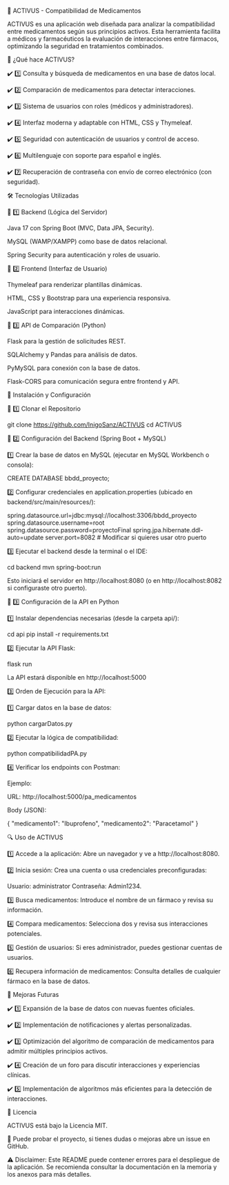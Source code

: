 🚀 ACTIVUS - Compatibilidad de Medicamentos

ACTIVUS es una aplicación web diseñada para analizar la compatibilidad entre medicamentos según sus principios activos. Esta herramienta facilita a médicos y farmacéuticos la evaluación de interacciones entre fármacos, optimizando la seguridad en tratamientos combinados.

🏥 ¿Qué hace ACTIVUS?

✔️ 1️⃣ Consulta y búsqueda de medicamentos en una base de datos local.

✔️ 2️⃣ Comparación de medicamentos para detectar interacciones.

✔️ 3️⃣ Sistema de usuarios con roles (médicos y administradores).

✔️ 4️⃣ Interfaz moderna y adaptable con HTML, CSS y Thymeleaf.

✔️ 5️⃣ Seguridad con autenticación de usuarios y control de acceso.

✔️ 6️⃣ Multilenguaje con soporte para español e inglés.

✔️ 7️⃣ Recuperación de contraseña con envío de correo electrónico (con seguridad).

🛠️ Tecnologías Utilizadas

🔹 1️⃣ Backend (Lógica del Servidor)

Java 17 con Spring Boot (MVC, Data JPA, Security).

MySQL (WAMP/XAMPP) como base de datos relacional.

Spring Security para autenticación y roles de usuario.

🔹 2️⃣ Frontend (Interfaz de Usuario)

Thymeleaf para renderizar plantillas dinámicas.

HTML, CSS y Bootstrap para una experiencia responsiva.

JavaScript para interacciones dinámicas.

🔹 3️⃣ API de Comparación (Python)

Flask para la gestión de solicitudes REST.

SQLAlchemy y Pandas para análisis de datos.

PyMySQL para conexión con la base de datos.

Flask-CORS para comunicación segura entre frontend y API.

🔧 Instalación y Configuración

🔹 1️⃣ Clonar el Repositorio

 git clone https://github.com/InigoSanz/ACTIVUS
 cd ACTIVUS

🔹 2️⃣ Configuración del Backend (Spring Boot + MySQL)

1️⃣ Crear la base de datos en MySQL (ejecutar en MySQL Workbench o consola):

CREATE DATABASE bbdd_proyecto;

2️⃣ Configurar credenciales en application.properties (ubicado en backend/src/main/resources/):

spring.datasource.url=jdbc:mysql://localhost:3306/bbdd_proyecto
spring.datasource.username=root
spring.datasource.password=proyectoFinal
spring.jpa.hibernate.ddl-auto=update
server.port=8082  # Modificar si quieres usar otro puerto

3️⃣ Ejecutar el backend desde la terminal o el IDE:

cd backend
mvn spring-boot:run

Esto iniciará el servidor en http://localhost:8080 (o en http://localhost:8082 si configuraste otro puerto).

🔹 3️⃣ Configuración de la API en Python

1️⃣ Instalar dependencias necesarias (desde la carpeta api/):

cd api
pip install -r requirements.txt

2️⃣ Ejecutar la API Flask:

flask run

La API estará disponible en http://localhost:5000

3️⃣ Orden de Ejecución para la API:

1️⃣ Cargar datos en la base de datos:

python cargarDatos.py

2️⃣ Ejecutar la lógica de compatibilidad:

python compatibilidadPA.py

4️⃣ Verificar los endpoints con Postman:

Ejemplo:

URL: http://localhost:5000/pa_medicamentos

Body (JSON):

{
  "medicamento1": "Ibuprofeno",
  "medicamento2": "Paracetamol"
}

🔍 Uso de ACTIVUS

1️⃣ Accede a la aplicación: Abre un navegador y ve a http://localhost:8080.

2️⃣ Inicia sesión: Crea una cuenta o usa credenciales preconfiguradas:

Usuario: administrator
Contraseña: Admin1234.

3️⃣ Busca medicamentos: Introduce el nombre de un fármaco y revisa su información.

4️⃣ Compara medicamentos: Selecciona dos y revisa sus interacciones potenciales.

5️⃣ Gestión de usuarios: Si eres administrador, puedes gestionar cuentas de usuarios.

6️⃣ Recupera información de medicamentos: Consulta detalles de cualquier fármaco en la base de datos.

📌 Mejoras Futuras

✔️ 1️⃣ Expansión de la base de datos con nuevas fuentes oficiales.

✔️ 2️⃣ Implementación de notificaciones y alertas personalizadas.

✔️ 3️⃣ Optimización del algoritmo de comparación de medicamentos para admitir múltiples principios activos.

✔️ 4️⃣ Creación de un foro para discutir interacciones y experiencias clínicas.

✔️ 5️⃣ Implementación de algoritmos más eficientes para la detección de interacciones.

📖 Licencia

ACTIVUS está bajo la Licencia MIT.

🎯 Puede probar el proyecto, si tienes dudas o mejoras abre un issue en GitHub.

⚠️ Disclaimer: Este README puede contener errores para el despliegue de la aplicación. Se recomienda consultar la documentación en la memoria y los anexos para más detalles.
